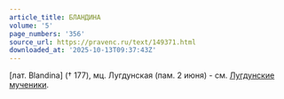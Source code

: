 ```yaml
---
article_title: БЛАНДИНА
volume: '5'
page_numbers: '356'
source_url: https://pravenc.ru/text/149371.html
downloaded_at: '2025-10-13T09:37:43Z'
---
```


[лат. Blandina] († 177), мц. Лугдунская (пам. 2 июня) - см. [Лугдунские мученики](<https://pravenc.ru/text/Лугдунские мученики.html>).
